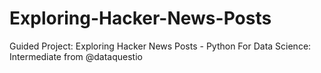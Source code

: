 # Exploring-Hacker-News-Posts
Guided Project: Exploring Hacker News Posts - Python For Data Science: Intermediate from @dataquestio 
